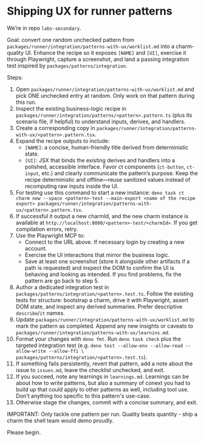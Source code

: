 # Shipping UX for runner patterns

We’re in repo `labs-secondary`.

Goal: convert one random unchecked pattern from
`packages/runner/integration/patterns-with-ux/worklist.md` into a charm-quality
UI. Enhance the recipe so it exposes `[NAME]` and `[UI]`, exercise it through
Playwright, capture a screenshot, and land a passing integration test inspired
by `packages/patterns/integration`.

Steps:

1. Open `packages/runner/integration/patterns-with-ux/worklist.md` and pick ONE
   unchecked entry at random. Only work on that pattern during this run.
2. Inspect the existing business-logic recipe in
   `packages/runner/integration/patterns/<pattern>.pattern.ts` (plus its
   scenario file, if helpful) to understand inputs, derives, and handlers.
3. Create a corresponding copy in
   `packages/runner/integration/patterns-with-ux/<pattern>.pattern.tsx`.
4. Expand the recipe outputs to include:
   - `[NAME]`: a concise, human-friendly title derived from deterministic state.
   - `[UI]`: JSX that binds the existing derives and handlers into a polished,
     accessible interface. Favor ct components (`ct-button`, `ct-input`, etc.)
     and clearly communicate the pattern’s purpose. Keep the recipe
     deterministic and offline—reuse sanitized values instead of recomputing raw
     inputs inside the UI.
5. For testing use this command to start a new instance:
   `deno task ct charm new
   --space <pattern>-test --main-export <name of the recipe export>
   packages/runner/integration/patterns-with-ux/<pattern>.pattern.tsx`.
6. If successful it output a new charmId, and the new charm instance is
   available at `http://localhost:8000/<pattern>-test/<charmId>`. If you get
   compilation errors, retry.
7. Use the Playwright MCP to:
   - Connect to the URL above. If necessary login by creating a new account.
   - Exercise the UI interactions that mirror the business logic.
   - Save at least one screenshot (store it alongside other artifacts if a path
     is requested) and inspect the DOM to confirm the UI is behaving and looking
     as intended. If you find problems, fix the pattern are go back to step 5.
8. Author a dedicated integration test in
   `packages/patterns/integration/<pattern>.test.ts`. Follow the existing tests
   for structure: bootstrap a charm, drive it with Playwright, assert DOM state,
   and inspect any derived summaries. Prefer descriptive `describe`/`it` names.
9. Update `packages/runner/integration/patterns-with-ux/worklist.md` to mark the
   pattern as completed. Append any new insights or caveats to
   `packages/runner/integration/patterns-with-ux/learnins.md`.
10. Format your changes with `deno fmt`. Run `deno task check` plus the targeted
    integration test (e.g.
    `deno test --allow-env --allow-read --allow-write --allow-ffi \
packages/patterns/integration/<pattern>.test.ts`).
11. If something fails persistently, revert that pattern, add a note about the
    issue to `issues.md`, leave the checklist unchecked, and exit.
12. If you succeed, note any learnings in `learnings.md`. Learnings can be about
    how to write patterns, but also a summary of conext you had to build up that
    could apply to other patterns as well, including tool use. Don't anything
    too specific to this pattern's use-case.
13. Otherwise stage the changes, commit with a concise summary, and exit.

IMPORTANT: Only tackle one pattern per run. Quality beats quantity - ship a
charm the shell team would demo proudly.

Please begin.

